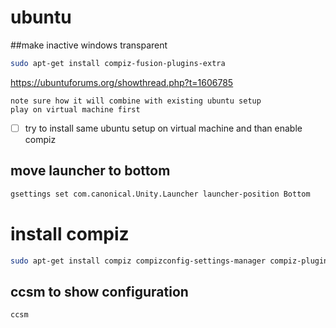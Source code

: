 # ubuntu

##make inactive windows transparent
```bash
sudo apt-get install compiz-fusion-plugins-extra
```

https://ubuntuforums.org/showthread.php?t=1606785

```
note sure how it will combine with existing ubuntu setup
play on virtual machine first
```
- [ ] try to install same ubuntu setup on virtual machine and than enable compiz

## move launcher to bottom
```bash
gsettings set com.canonical.Unity.Launcher launcher-position Bottom
```


# install compiz
```bash
sudo apt-get install compiz compizconfig-settings-manager compiz-plugins
```

## ccsm to show configuration

```bash
ccsm
```
